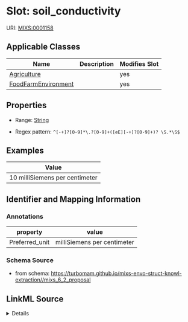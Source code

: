 # Slot: soil_conductivity

URI: [MIXS:0001158](https://w3id.org/mixs/0001158)



<!-- no inheritance hierarchy -->




## Applicable Classes

| Name | Description | Modifies Slot |
| --- | --- | --- |
[Agriculture](Agriculture.md) |  |  yes  |
[FoodFarmEnvironment](FoodFarmEnvironment.md) |  |  yes  |







## Properties

* Range: [String](String.md)

* Regex pattern: `^[-+]?[0-9]*\.?[0-9]+([eE][-+]?[0-9]+)? \S.*\S$`






## Examples

| Value |
| --- |
| 10 milliSiemens per centimeter |

## Identifier and Mapping Information





### Annotations

| property | value |
| --- | --- |
| Preferred_unit | milliSiemens per centimeter |



### Schema Source


* from schema: https://turbomam.github.io/mixs-envo-struct-knowl-extraction//mixs_6_2_proposal




## LinkML Source

<details>
```yaml
name: soil_conductivity
annotations:
  Preferred_unit:
    tag: Preferred_unit
    value: milliSiemens per centimeter
title: soil conductivity
notes:
- soil
examples:
- value: 10 milliSiemens per centimeter
from_schema: https://turbomam.github.io/mixs-envo-struct-knowl-extraction//mixs_6_2_proposal
rank: 1000
slot_uri: MIXS:0001158
multivalued: false
alias: soil_conductivity
domain_of:
- Agriculture
- FoodFarmEnvironment
range: string
required: false
recommended: false
pattern: ^[-+]?[0-9]*\.?[0-9]+([eE][-+]?[0-9]+)? \S.*\S$

```
</details>